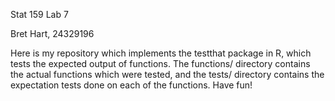 Stat 159 Lab 7

Bret Hart, 24329196

Here is my repository which implements the testthat package in R, which tests the expected output of functions. The functions/ directory contains the actual functions which were tested, and the tests/ directory contains the expectation tests done on each of the functions. Have fun!

